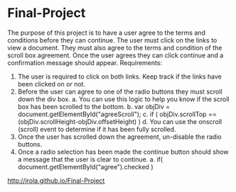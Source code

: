 Final-Project
=============

The purpose of this project is to have a user agree to the terms and conditions before they can continue.  The user must click on the links to view a document.  They must also agree to the terms and condition of the scroll box agreement. Once the user agrees they can click continue and a confirmation message should appear.
Requirements:
1.	The user is required to click on both links.  Keep track if the links have been clicked on or not.
2.	Before the user can agree to one of the radio buttons they must scroll down the div box.
a.	You can use this logic to help you know if the scroll box has been scrolled to the bottom.
b.	var objDiv = document.getElementById("agreeScroll");
c.	 if ( objDiv.scrollTop == (objDiv.scrollHeight-objDiv.offsetHeight) )
d.	You can use the onscroll (scroll) event to determine if it has been fully scrolled.
3.	Once the user has scrolled down the agreement, un-disable the radio buttons.
4.	Once a radio selection has been made the continue button should show a message that the user is clear to continue.
a.	if( document.getElementById(“agree”).checked )


 http://jrola.github.io/Final-Project
